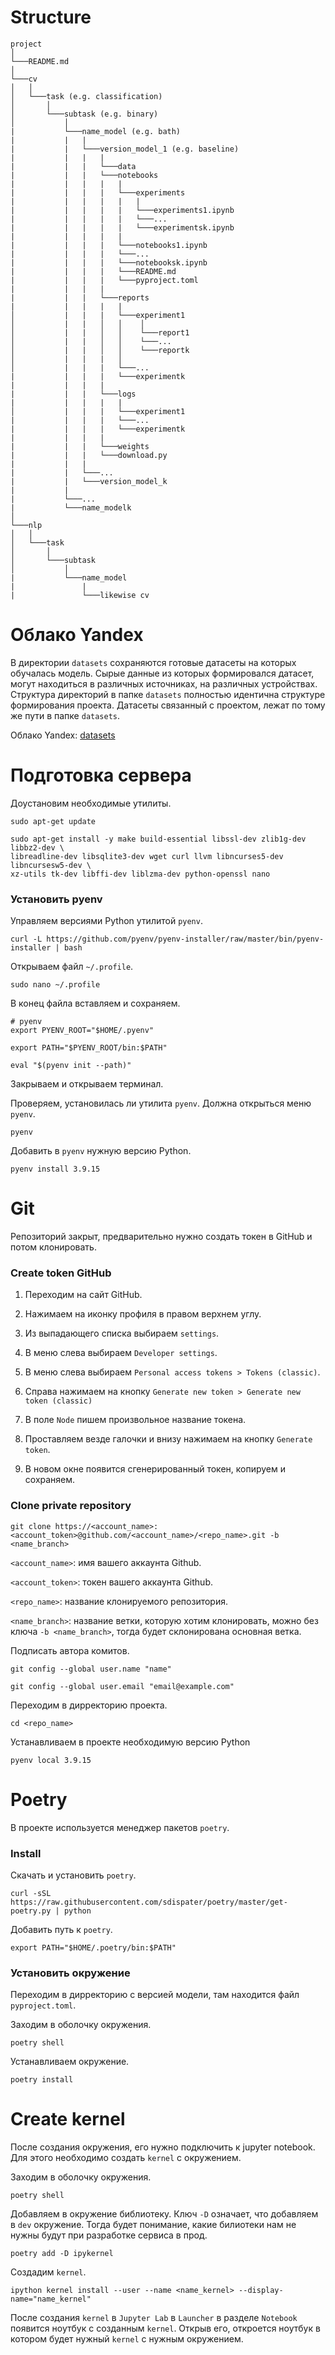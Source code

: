# Structure

```
project
│    
└───README.md
│
└───cv
│   │
│   └───task (e.g. classification)
│       │   
│       └───subtask (e.g. binary)
│           │
|           └───name_model (e.g. bath)
|           |   |
|           |   └───version_model_1 (e.g. baseline)
|           |   |   |
|           |   |   └───data
|           |   |   └───notebooks
|           |   |   |   |
|           |   |   |   └───experiments
|           |   |   |   |   |
|           |   |   |   |   └───experiments1.ipynb
|           |   |   |   |   └───...
|           |   |   |   |   └───experimentsk.ipynb
|           |   |   |   |
|           |   |   |   └───notebooks1.ipynb
|           |   |   |   └───...
|           |   |   |   └───notebooksk.ipynb
|           |   |   |   └───README.md
|           |   |   |   └───pyproject.toml
|           |   |   |    
|           |   |   └───reports
|           |   |   |   |
│           |   |   |   └───experiment1
│           |   |   │   │    │
│           |   |   │   │    └───report1
│           |   |   │   │    └───...
│           |   |   │   │    └───reportk
│           |   |   |   │
│           |   |   |   └───...
|           |   |   |   └───experimentk    
|           |   |   |
|           |   |   └───logs
|           |   |   |   |
│           |   |   |   └───experiment1
|           |   |   |   └───...
|           |   |   |   └───experimentk
|           |   |   |
|           |   |   └───weights
|           |   |   └───download.py
|           |   |
|           |   └───...
|           |   └───version_model_k
|           |   
|           └───...
|           └───name_modelk
│   
└───nlp
│   │
│   └───task
│       │   
│       └───subtask
│           │
|           └───name_model
|               |
|               └───likewise cv

```

# Облако Yandex

В директории `datasets` сохраняются готовые датасеты на которых обучалась модель. Сырые данные из которых формировался датасет, могут находиться в различных источниках, на различных устройствах. Структура директорий в папке `datasets` полностью идентична структуре формирования проекта. Датасеты связанный с проектом, лежат по тому же пути в папке `datasets`. 

Облако Yandex: [datasets](https://disk.yandex.ru/client/disk/datasets)

# Подготовка сервера

Доустановим необходимые утилиты.

```commandline
sudo apt-get update
```

```commandline
sudo apt-get install -y make build-essential libssl-dev zlib1g-dev libbz2-dev \
libreadline-dev libsqlite3-dev wget curl llvm libncurses5-dev libncursesw5-dev \
xz-utils tk-dev libffi-dev liblzma-dev python-openssl nano
```

### Установить pyenv

Управляем версиями Python утилитой `pyenv`. 

```commandline
curl -L https://github.com/pyenv/pyenv-installer/raw/master/bin/pyenv-installer | bash
```

Открываем файл `~/.profile`.

```commandline
sudo nano ~/.profile
```

В конец файла вставляем и сохраняем.

```commandline
# pyenv
export PYENV_ROOT="$HOME/.pyenv"

export PATH="$PYENV_ROOT/bin:$PATH"

eval "$(pyenv init --path)"
```

Закрываем и открываем терминал.

Проверяем, установилась ли утилита `pyenv`. Должна открыться меню `pyenv`.

```commandline
pyenv
```

Добавить в `pyenv` нужную версию Python.

```commandline
pyenv install 3.9.15
```

# Git

Репозиторий закрыт, предварительно нужно создать токен в GitHub и потом
клонировать.

### Create token GitHub

1. Переходим на сайт GitHub.

2. Нажимаем на иконку профиля в правом верхнем углу.

3. Из выпадающего списка выбираем `settings`.

4. В меню слева выбираем `Developer settings`.

5. В меню слева выбираем `Personal access tokens > Tokens (classic)`.

6. Справа нажимаем на кнопку `Generate new token > Generate new token (classic)`

7. В поле `Node` пишем произвольное название токена.

8. Проставляем везде галочки и внизу нажимаем на кнопку `Generate token`.

9. В новом окне появится сгенерированный токен, копируем и сохраняем.


### Clone private repository

```commandline
git clone https://<account_name>:<account_token>@github.com/<account_name>/<repo_name>.git -b <name_branch>
```

`<account_name>`: имя вашего аккаунта Github.

`<account_token>`: токен вашего аккаунта Github.

`<repo_name>`: название клонируемого репозитория.

`<name_branch>`: название ветки, которую хотим клонировать,
можно без ключа `-b <name_branch>`, тогда будет склонирована основная ветка.

Подписать автора комитов.

```commandline
git config --global user.name "name"
```

```commandline
git config --global user.email "email@example.com"
```

Переходим в дирректорию проекта.

```commandline
cd <repo_name>
```

Устанавливаем в проекте необходимую версию Python

```commandline
pyenv local 3.9.15
```

# Poetry

В проекте используется менеджер пакетов `poetry`.

### Install

Скачать и установить `poetry`.

```commandline
curl -sSL https://raw.githubusercontent.com/sdispater/poetry/master/get-poetry.py | python
```

Добавить путь к `poetry`.

```commandline
export PATH="$HOME/.poetry/bin:$PATH"
```

### Установить окружение

Переходим в дирректорию с версией модели, там
находится файл `pyproject.toml`.

Заходим в оболочку окружения.

```commandline
poetry shell
```

Устанавливаем окружение.

```commandline
poetry install
```

# Create kernel

После создания окружения, его нужно подключить к jupyter notebook.
Для этого необходимо создать `kernel` с окружением.

Заходим в оболочку окружения.

```commandline
poetry shell
```

Добавляем в окружение библиотеку. Ключ `-D` означает, что добавляем
в `dev` окружение. Тогда будет понимание, какие билиотеки нам не
нужны будут при разработке сервиса в прод.

```commandline
poetry add -D ipykernel
```

Создадим `kernel`.

```commandline
ipython kernel install --user --name <name_kernel> --display-name="name_kernel"
```

После создания `kernel` в `Jupyter Lab` в `Launcher` в разделе `Notebook`
появится ноутбук с созданным `kernel`. Открыв его, откроется ноутбук
в котором будет нужный `kernel` с нужным окружением.